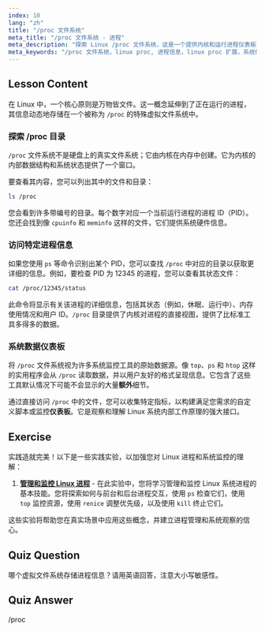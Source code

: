 ```yaml
---
index: 10
lang: "zh"
title: "/proc 文件系统"
meta_title: "/proc 文件系统 - 进程"
meta_description: "探索 Linux /proc 文件系统，这是一个提供内核和运行进程仪表板式视图的虚拟目录。了解如何访问标准命令之外的额外进程详细信息。"
meta_keywords: "/proc 文件系统，linux proc, 进程信息，linux proc 扩展，系统仪表板，Linux 进程，内核信息"
---
```


## Lesson Content

在 Linux 中，一个核心原则是万物皆文件。这一概念延伸到了正在运行的进程，其信息动态地存储在一个被称为 `/proc` 的特殊虚拟文件系统中。

### 探索 /proc 目录

`/proc` 文件系统不是硬盘上的真实文件系统；它由内核在内存中创建。它为内核的内部数据结构和系统状态提供了一个窗口。

要查看其内容，您可以列出其中的文件和目录：

```bash
ls /proc
```

您会看到许多带编号的目录。每个数字对应一个当前运行进程的进程 ID（PID）。您还会找到像 `cpuinfo` 和 `meminfo` 这样的文件，它们提供系统硬件信息。

### 访问特定进程信息

如果您使用 `ps` 等命令识别出某个 PID，您可以查找 `/proc` 中对应的目录以获取更详细的信息。例如，要检查 PID 为 12345 的进程，您可以查看其状态文件：

```bash
cat /proc/12345/status
```

此命令将显示有关该进程的详细信息，包括其状态（例如，休眠、运行中）、内存使用情况和用户 ID。`/proc` 目录提供了内核对进程的直接视图，提供了比标准工具多得多的数据。

### 系统数据仪表板

将 `/proc` 文件系统视为许多系统监控工具的原始数据源。像 `top`、`ps` 和 `htop` 这样的实用程序会从 `/proc` 读取数据，并以用户友好的格式呈现信息。它包含了这些工具默认情况下可能不会显示的大量**额外**细节。

通过直接访问 `/proc` 中的文件，您可以收集特定指标，以构建满足您需求的自定义脚本或监控**仪表板**。它是观察和理解 Linux 系统内部工作原理的强大接口。

## Exercise

实践造就完美！以下是一些实践实验，以加强您对 Linux 进程和系统监控的理解：

1.  **[管理和监控 Linux 进程](https://labex.io/zh/labs/comptia-manage-and-monitor-linux-processes-590864)** - 在此实验中，您将学习管理和监控 Linux 系统进程的基本技能。您将探索如何与前台和后台进程交互，使用 `ps` 检查它们，使用 `top` 监控资源，使用 `renice` 调整优先级，以及使用 `kill` 终止它们。

这些实验将帮助您在真实场景中应用这些概念，并建立进程管理和系统观察的信心。

## Quiz Question

哪个虚拟文件系统存储进程信息？请用英语回答，注意大小写敏感性。

## Quiz Answer

/proc
